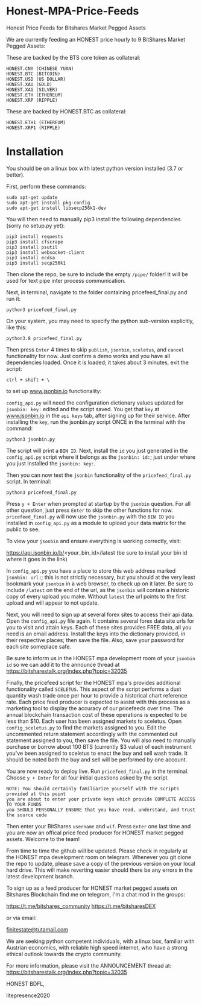 # Honest-MPA-Price-Feeds
Honest Price Feeds for Bitshares Market Pegged Assets

We are currently feeding an HONEST price hourly to 9 BitShares Market Pegged Assets: 

These are backed by the BTS core token as collateral:

    HONEST.CNY (CHINESE YUAN)
    HONEST.BTC (BITCOIN)
    HONEST.USD (US DOLLAR)
    HONEST.XAU (GOLD)
    HONEST.XAG (SILVER)
    HONEST.ETH (ETHEREUM)
    HONEST.XRP (RIPPLE)

These are backed by HONEST.BTC as collateral:

    HONEST.ETH1 (ETHEREUM)
    HONEST.XRP1 (RIPPLE)

# Installation
You should be on a linux box with latest python version installed (3.7 or better).

First, perform these commands:

    sudo apt-get update
    sudo apt-get install pkg-config
    sudo apt-get install libsecp256k1-dev

You will then need to manually pip3 install the following dependencies (sorry no setup.py yet):

    pip3 install requests
    pip3 install cfscrape
    pip3 install psutil
    pip3 install websocket-client
    pip3 install ecdsa
    pip3 install secp256k1

Then clone the repo, be sure to include the empty `/pipe/` folder!  It will be used for text pipe inter process communication.

Next, in terminal, navigate to the folder containing pricefeed_final.py and run it:

    python3 pricefeed_final.py 
  
On your system, you may need to specify the python sub-version explicitly, like this:
  
    python3.8 pricefeed_final.py 
  
Then press `Enter` 4 times to skip `publish`, `jsonbin`, `sceletus`, and `cancel` functionality for now.  Just confirm a demo works and you have all dependencies loaded.   Once it is loaded; it takes about 3 minutes, exit the script:

    ctrl + shift + \

to set up www.jsonbin.io functionality:

`config_api.py` will need the configuration dictionary values updated for `jsonbin: key:` edited and the script saved.  You get that `key` at www.jsonbin.io in the `api keys` tab, after signing up for their service.   After installing the `key`, run the jsonbin.py script ONCE in the terminal with the command:

    python3 jsonbin.py 
    
The script will print a `BIN ID`.  Next, install the `id` you just generated in the `config_api.py` script where it belongs as the `jsonbin: id:`; just under where you just installed the `jsonbin: key:`.   

Then you can now test the `jsonbin` functionality of the `pricefeed_final.py` script.  In terminal:

    python3 pricefeed_final.py

Press `y + Enter` when prompted at startup by the `jsonbin` question.   For all other question, just press `Enter` to skip the other functions for now.   `pricefeed_final.py` will now use the `jsonbin.py` with the `BIN ID` you installed in `config_api.py` as a module to upload your data matrix for the public to see.

To view your `jsonbin` and ensure everything is working correctly, visit:

https://api.jsonbin.io/b/<your_bin_id>/latest (be sure to install your bin id where it goes in the link)

In `config_api.py` you have a place to store this web address marked `jsonbin: url:`; this is not strictly necessary, but you should at the very least bookmark your `jsonbin` in a web browser, to check up on it later.  Be sure to include `/latest` on the end of the url, as the `jsonbin` will contain a historic copy of every upload you make.  Without `latest` the url points to the first upload and will appear to not update.

Next, you will need to sign up at several forex sites to access their api data.   Open the `config_api.py` file again.  It contains several forex data site urls for you to visit and attain keys.  Each of these sites provides FREE data, all you need is an email address.  Install the keys into the dictionary provided, in their respective places; then save the file.  Also, save your password for each site someplace safe. 

Be sure to inform us in the HONEST mpa development room of your `jsonbin id` so we can add it to the announce thread at https://bitsharestalk.org/index.php?topic=32035

Finally, the pricefeed script for the HONEST mpa's provides additional functionality called `SCELETUS`.  This aspect of the script performs a dust quantity wash trade once per hour to provide a historical chart reference rate.   Each price feed producer is expected to assist with this process as a marketing tool to display the accuracy of our pricefeeds over time.  The annual blockchain transaction cost of these operations is expected to be less than $10.   Each user has been assigned markets to sceletus.  Open `config_sceletus.py` to find the markets assigned to you.  Edit the uncommented return statement accordingly with the commented out statement assigned to you, then save the file.   You will also need to manually purchase or borrow about 100 BTS (currently $3 value) of each instrument you've been assigned to sceletus to enact the buy and sell wash trade.  It should be noted both the buy and sell will be performed by one account.  

You are now ready to deploy live.   Run `pricefeed_final.py` in the terminal.  Choose `y + Enter` for all four initial questions asked by the script.  

    NOTE: You should certainly familiarize yourself with the scripts provided at this point
    you are about to enter your private keys which provide COMPLETE ACCESS TO YOUR FUNDS
    you SHOULD PERSONALLY ENSURE that you have read, understand, and trust the source code

Then enter your BitShares `username` and `wif`.   Press `Enter` one last time and you are now an offical price feed producer for HONEST market pegged assets.   Welcome to the team!

From time to time the github will be updated.   Please check in regularly at the HONEST mpa development room on telegram.   Whenever you git clone the repo to update, please save a copy of the previous version on your local hard drive.   This will make reverting easier should there be any errors in the latest development branch.   
    
To sign up as a feed producer for HONEST market pegged assets on Bitshares Blockchain find me on telegram, I'm a chat mod in the groups:

https://t.me/bitshares_community
https://t.me/bitsharesDEX

or via email:

finitestate@tutamail.com

We are seeking python competent individuals, with a linux box, familiar with Austrian economics, with reliable high speed internet, who have a strong ethical outlook towards the crypto community. 

For more information, please visit the ANNOUNCEMENT thread at: https://bitsharestalk.org/index.php?topic=32035


HONEST BDFL,

litepresence2020

